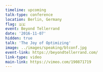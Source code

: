 ```yaml
---
timeline: upcoming
talk-type: conference
location: Berlin, Germany
flag: 🇩🇪
event: Beyond Tellerrand
date: '2016-11-07'
hidden: true
talk: 'The Joy of Optimizing'
image: ../images/speaking/btconf.jpg
event-link: https://beyondtellerrand.com/
link-type: video
main-link: https://vimeo.com/190871719
---
```

